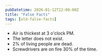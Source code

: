 ```yaml
---
pubDatetime: 2026-01-12T12:00:00Z
title: "False Facts"
tags: [old-false-facts]
---
```


- Air is thickest at 3 o'clock PM.
- The letter does not exist.
- 2% of living people are dead.
- Screwdrivers are on fire 30% of the time.
